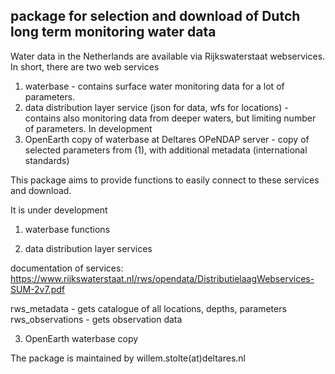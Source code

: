 ## package for selection and download of Dutch long term monitoring water data

Water data in the Netherlands are available via Rijkswaterstaat webservices. In short, there are two web services


1.  waterbase - contains surface water monitoring data for a lot of parameters.
2.  data distribution layer service (json for data, wfs for locations) - contains also monitoring data from deeper waters, but limiting number of parameters. In development
3. OpenEarth copy of waterbase at Deltares OPeNDAP server - copy of selected parameters from (1), with additional metadata (international standards)


This package aims to provide functions to easily connect to these services and download. 

It is under development

1.  waterbase functions

2.  data distribution layer services

documentation of services: https://www.rijkswaterstaat.nl/rws/opendata/DistributielaagWebservices-SUM-2v7.pdf

rws_metadata - gets catalogue of all locations, depths, parameters 
rws_observations - gets observation data

3.  OpenEarth waterbase copy

The package is maintained by willem.stolte(at)deltares.nl
